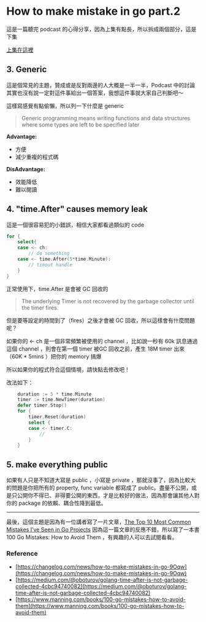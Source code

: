 # How to make mistake in go part.2

這是一篇聽完 podcast 的心得分享，因為上集有點長，所以拆成兩個部分，這是下集

[上集在這裡](https://tingyuchang.github.io/2021-08-14-How-to-make-mistakes-in-go-part1/)

## 3. Generic

這是個常見的主題，贊成或是反對兩邊的人大概是一半一半，Podcast 中的討論其實也沒有說一定對這件事給出一個答案，我想這件事就大家自己判斷吧～

這樣寫感覺有點偷懶，所以列一下什麼是 generic

> Generic programming means writing functions and data structures where some types are left to be specified later

**Advantage:**

- 方便
- 減少重複的程式碼

**DisAdvantage:**

- 效能降低
- 難以閱讀

## 4. "time.After" causes memory leak

這是一個很容易犯的小錯誤，相信大家都看過類似的 code

```go
for {
	select{
	case <- ch:
		// do something
	case <- time.After(5*time.Minute):
		// timout handle
	}
}
```

正常使用下，time.After 是會被 GC 回收的

> The underlying Timer is not recovered by the garbage collector until the timer fires.

但是要等設定的時間到了（fires）之後才會被 GC 回收，所以這樣會有什麼問題呢？

如果你的 ← ch 是一個非常頻繁被使用的 channel ，比如說一秒有 60k 訊息通過這個 channel ，則會在第一個 timer 被GC 回收之前，產生 18M timer 出來（60K * 5mins ）把你的 memory 搞爆

所以如果你的程式符合這個情境，請快點去修改吧！

改法如下：

```go
	duration := 5 * time.Minute
	timer := time.NewTimer(duration)
	defer timer.Stop()
	for {
		timer.Reset(duration)
		select {
		case <- timer.C:
			//
		}
	}
```

## 5. make everything public

 如果有人只是不知道大寫是 public ，小寫是 private ，那就沒事了，因為比較大的問題是你把所有的 property, func variable 都寫成了 public。盡量不公開，或是只公開你不得已、非得要公開的東西，才是比較好的做法，因為那會讓其他人對你的 package 的依賴、耦合性降到最低。

---

最後，這個主題是因為有一位講者寫了一片文章，[The Top 10 Most Common Mistakes I’ve Seen in Go Projects](https://itnext.io/the-top-10-most-common-mistakes-ive-seen-in-go-projects-4b79d4f6cd65) 因為這一篇文章的反應不錯，所以寫了一本書 100 Go Mistakes: How to Avoid Them ，有興趣的人可以去試閱看看。

### Reference

- [https://changelog.com/news/how-to-make-mistakes-in-go-9Oqw](https://changelog.com/news/how-to-make-mistakes-in-go-9Oqw)
- [https://medium.com/@oboturov/golang-time-after-is-not-garbage-collected-4cbc94740082](https://medium.com/@oboturov/golang-time-after-is-not-garbage-collected-4cbc94740082)
- [https://www.manning.com/books/100-go-mistakes-how-to-avoid-them](https://www.manning.com/books/100-go-mistakes-how-to-avoid-them)